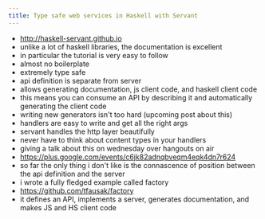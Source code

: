 ```yaml
---
title: Type safe web services in Haskell with Servant
---
```


- <http://haskell-servant.github.io>
- unlike a lot of haskell libraries, the documentation is excellent
- in particular the tutorial is very easy to follow
- almost no boilerplate
- extremely type safe
- api definition is separate from server
- allows generating documentation, js client code, and haskell client code
- this means you can consume an API by describing it and automatically generating the client code
- writing new generators isn't too hard (upcoming post about this)
- handlers are easy to write and get all the right args
- servant handles the http layer beautifully
- never have to think about content types in your handlers
- giving a talk about this on wednesday over hangouts on air
- <https://plus.google.com/events/c6jk82adnqbveqm4eqk4dn7r624>
- so far the only thing i don't like is the connascence of position between the api definition and the server
- i wrote a fully fledged example called factory
- <https://github.com/tfausak/factory>
- it defines an API, implements a server, generates documentation, and makes JS and HS client code
